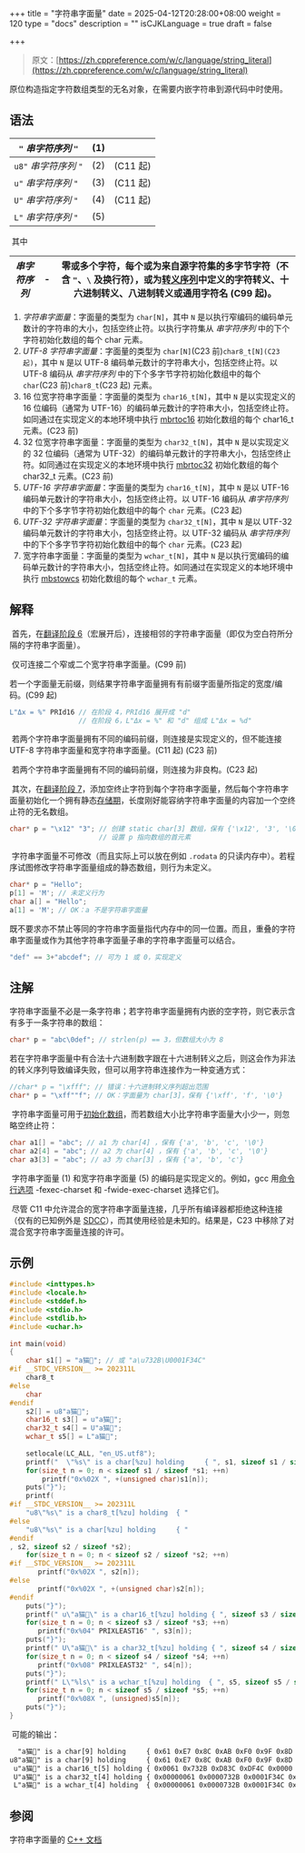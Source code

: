 +++
title = "字符串字面量"
date = 2025-04-12T20:28:00+08:00
weight = 120
type = "docs"
description = ""
isCJKLanguage = true
draft = false

+++

> 原文：[https://zh.cppreference.com/w/c/language/string_literal](https://zh.cppreference.com/w/c/language/string_literal)

​	原位构造指定字符数组类型的无名对象，在需要内嵌字符串到源代码中时使用。

## 语法

| `"` *串字符序列* `"`   | (1)  |          |
| ---------------------- | ---- | -------- |
| `u8"` *串字符序列* `"` | (2)  | (C11 起) |
| `u"` *串字符序列* `"`  | (3)  | (C11 起) |
| `U"` *串字符序列* `"`  | (4)  | (C11 起) |
| `L"` *串字符序列* `"`  | (5)  |          |

​	其中

| *串字符序列* | -    | 零或多个字符，每个或为来自源字符集的多字节字符（不含 `"`、`\` 及换行符），或为[转义序列](https://zh.cppreference.com/w/c/language/escape)中定义的字符转义、十六进制转义、八进制转义或通用字符名 (C99 起)。 |
| ------------ | ---- | ------------------------------------------------------------ |

1) *字符串字面量*：字面量的类型为 `char[N]`，其中 `N` 是以执行窄编码的编码单元数计的字符串的大小，包括空终止符。以执行字符集从 *串字符序列* 中的下个字符初始化数组的每个 char 元素。
2) *UTF-8 字符串字面量*：字面量的类型为 `char[N]`(C23 前)`char8_t[N](C23 起)`，其中 `N` 是以 UTF-8 编码单元数计的字符串大小，包括空终止符。以 UTF-8 编码从 *串字符序列* 中的下个多字节字符初始化数组中的每个 `char`(C23 前)`char8_t`(C23 起) 元素。
3) 16 位宽字符串字面量：字面量的类型为 `char16_t[N]`，其中 `N` 是以实现定义的 16 位编码（通常为 UTF-16）的编码单元数计的字符串大小，包括空终止符。如同通过在实现定义的本地环境中执行 [mbrtoc16](https://zh.cppreference.com/w/c/string/multibyte/mbrtoc16) 初始化数组的每个 char16_t 元素。(C23 前)
4) 32 位宽字符串字面量：字面量的类型为 `char32_t[N]`，其中 `N` 是以实现定义的 32 位编码（通常为 UTF-32）的编码单元数计的字符串大小，包括空终止符。如同通过在实现定义的本地环境中执行 [mbrtoc32](https://zh.cppreference.com/w/c/string/multibyte/mbrtoc32) 初始化数组的每个 char32_t 元素。(C23 前)
5) *UTF-16 字符串字面量*：字面量的类型为 `char16_t[N]`，其中 `N` 是以 UTF-16 编码单元数计的字符串大小，包括空终止符。以 UTF-16 编码从 *串字符序列* 中的下个多字节字符初始化数组中的每个 `char` 元素。(C23 起)
6) *UTF-32 字符串字面量*：字面量的类型为 `char32_t[N]`，其中 `N` 是以 UTF-32 编码单元数计的字符串大小，包括空终止符。以 UTF-32 编码从 *串字符序列* 中的下个多字节字符初始化数组中的每个 `char` 元素。(C23 起)
7) 宽字符串字面量：字面量的类型为 `wchar_t[N]`，其中 `N` 是以执行宽编码的编码单元数计的字符串大小，包括空终止符。如同通过在实现定义的本地环境中执行 [mbstowcs](https://zh.cppreference.com/w/c/string/multibyte/mbstowcs) 初始化数组的每个 `wchar_t` 元素。

## 解释

​	首先，在[翻译阶段 6](https://zh.cppreference.com/w/c/language/translation_phases)（宏展开后），连接相邻的字符串字面量（即仅为空白符所分隔的字符串字面量）。

​	仅可连接二个窄或二个宽字符串字面量。(C99 前)

​	若一个字面量无前缀，则结果字符串字面量拥有有前缀字面量所指定的宽度/编码。(C99 起)

```c
L"Δx = %" PRId16 // 在阶段 4，PRId16 展开成 "d"
                 // 在阶段 6，L"Δx = %" 和 "d" 组成 L"Δx = %d"
```

​	若两个字符串字面量拥有不同的编码前缀，则连接是实现定义的，但不能连接 UTF-8 字符串字面量和宽字符串字面量。(C11 起) (C23 前)

​	若两个字符串字面量拥有不同的编码前缀，则连接为非良构。(C23 起)

​	其次，在[翻译阶段 7](https://zh.cppreference.com/w/c/language/translation_phases)，添加空终止字符到每个字符串字面量，然后每个字符串字面量初始化一个拥有静态[存储期](https://zh.cppreference.com/w/c/language/storage_duration)，长度刚好能容纳字符串字面量的内容加一个空终止符的无名数组。

```c
char* p = "\x12" "3"; // 创建 static char[3] 数组，保有 {'\x12', '3', '\0'} 
                      // 设置 p 指向数组的首元素
```

​	字符串字面量不可修改（而且实际上可以放在例如 `.rodata` 的只读内存中）。若程序试图修改字符串字面量组成的静态数组，则行为未定义。

```c
char* p = "Hello";
p[1] = 'M'; // 未定义行为
char a[] = "Hello";
a[1] = 'M'; // OK：a 不是字符串字面量
```

​	既不要求亦不禁止等同的字符串字面量指代内存中的同一位置。而且，重叠的字符串字面量或作为其他字符串字面量子串的字符串字面量可以结合。

```c
"def" == 3+"abcdef"; // 可为 1 或 0，实现定义
```

## 注解

​	字符串字面量不必是一条字符串；若字符串字面量拥有内嵌的空字符，则它表示含有多于一条字符串的数组：

```c
char* p = "abc\0def"; // strlen(p) == 3，但数组大小为 8
```

​	若在字符串字面量中有合法十六进制数字跟在十六进制转义之后，则这会作为非法的转义序列导致编译失败，但可以用字符串连接作为一种变通方式：

```c
//char* p = "\xfff"; // 错误：十六进制转义序列超出范围
char* p = "\xff""f"; // OK：字面量为 char[3]，保有 {'\xff', 'f', '\0'}
```

​	字符串字面量可用于[初始化数组](https://zh.cppreference.com/w/c/language/array_initialization)，而若数组大小比字符串字面量大小少一，则忽略空终止符：

```c
char a1[] = "abc"; // a1 为 char[4] ，保有 {'a', 'b', 'c', '\0'}
char a2[4] = "abc"; // a2 为 char[4] ，保有 {'a', 'b', 'c', '\0'}
char a3[3] = "abc"; // a3 为 char[3] ，保有 {'a', 'b', 'c'}
```

​	字符串字面量 (1) 和宽字符串字面量 (5) 的编码是实现定义的。例如，gcc 用[命令行选项](https://gcc.gnu.org/onlinedocs/cpp/Invocation.html) -fexec-charset 和 -fwide-exec-charset 选择它们。

​	尽管 C11 中允许混合的宽字符串字面量连接，几乎所有编译器都拒绝这种连接（仅有的已知例外是 [SDCC](http://sdcc.sourceforge.net/)），而其使用经验是未知的。结果是，C23 中移除了对混合宽字符串字面量连接的许可。

## 示例

```c
#include <inttypes.h>
#include <locale.h>
#include <stddef.h>
#include <stdio.h>
#include <stdlib.h>
#include <uchar.h>
 
int main(void)
{
    char s1[] = "a猫🍌"; // 或 "a\u732B\U0001F34C"
#if __STDC_VERSION__ >= 202311L
    char8_t
#else
    char
#endif
    s2[] = u8"a猫🍌";
    char16_t s3[] = u"a猫🍌";
    char32_t s4[] = U"a猫🍌";
    wchar_t s5[] = L"a猫🍌";
 
    setlocale(LC_ALL, "en_US.utf8");
    printf("  \"%s\" is a char[%zu] holding     { ", s1, sizeof s1 / sizeof *s1);
    for(size_t n = 0; n < sizeof s1 / sizeof *s1; ++n)
        printf("0x%02X ", +(unsigned char)s1[n]);
    puts("}");
    printf(
#if __STDC_VERSION__ >= 202311L
    "u8\"%s\" is a char8_t[%zu] holding  { "
#else
    "u8\"%s\" is a char[%zu] holding     { "
#endif
, s2, sizeof s2 / sizeof *s2);
    for(size_t n = 0; n < sizeof s2 / sizeof *s2; ++n)
#if __STDC_VERSION__ >= 202311L
       printf("0x%02X ", s2[n]);
#else
       printf("0x%02X ", +(unsigned char)s2[n]);
#endif
    puts("}");
    printf(" u\"a猫🍌\" is a char16_t[%zu] holding { ", sizeof s3 / sizeof *s3);
    for(size_t n = 0; n < sizeof s3 / sizeof *s3; ++n)
       printf("0x%04" PRIXLEAST16" ", s3[n]);
    puts("}");
    printf(" U\"a猫🍌\" is a char32_t[%zu] holding { ", sizeof s4 / sizeof *s4);
    for(size_t n = 0; n < sizeof s4 / sizeof *s4; ++n)
       printf("0x%08" PRIXLEAST32" ", s4[n]);
    puts("}");
    printf(" L\"%ls\" is a wchar_t[%zu] holding  { ", s5, sizeof s5 / sizeof *s5);
    for(size_t n = 0; n < sizeof s5 / sizeof *s5; ++n)
       printf("0x%08X ", (unsigned)s5[n]);
    puts("}");
}
```

​	可能的输出：

```txt
  "a猫🍌" is a char[9] holding     { 0x61 0xE7 0x8C 0xAB 0xF0 0x9F 0x8D 0x8C 0x00 }
u8"a猫🍌" is a char[9] holding     { 0x61 0xE7 0x8C 0xAB 0xF0 0x9F 0x8D 0x8C 0x00 }
 u"a猫🍌" is a char16_t[5] holding { 0x0061 0x732B 0xD83C 0xDF4C 0x0000 }
 U"a猫🍌" is a char32_t[4] holding { 0x00000061 0x0000732B 0x0001F34C 0x00000000 }
 L"a猫🍌" is a wchar_t[4] holding  { 0x00000061 0x0000732B 0x0001F34C 0x00000000 }
```

## 参阅

字符串字面量的 [C++ 文档](https://zh.cppreference.com/w/cpp/language/string_literal)